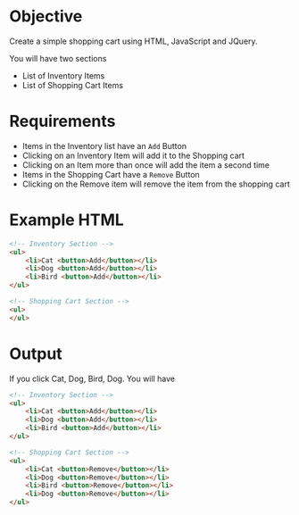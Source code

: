 # Objective
Create a simple shopping cart using HTML, JavaScript and JQuery.

You will have two sections
- List of Inventory Items
- List of Shopping Cart Items

# Requirements
- Items in the Inventory list have an `Add` Button
- Clicking on an Inventory Item will add it to the Shopping cart
- Clicking on an Item more than once will add the item a second time
- Items in the Shopping Cart have a `Remove` Button
- Clicking on the Remove item will remove the item from the shopping cart

# Example HTML


```html
<!-- Inventory Section -->
<ul>
	<li>Cat <button>Add</button></li>
	<li>Dog <button>Add</button></li>
	<li>Bird <button>Add</button></li>
</ul>

<!-- Shopping Cart Section -->
<ul>
</ul>
```

# Output
If you click Cat, Dog, Bird, Dog. You will have

```html
<!-- Inventory Section -->
<ul>
	<li>Cat <button>Add</button></li>
	<li>Dog <button>Add</button></li>
	<li>Bird <button>Add</button></li>
</ul>

<!-- Shopping Cart Section -->
<ul>
    <li>Cat <button>Remove</button></li>
	<li>Dog <button>Remove</button></li>
	<li>Bird <button>Remove</button></li>
	<li>Dog <button>Remove</button></li>
</ul>
```